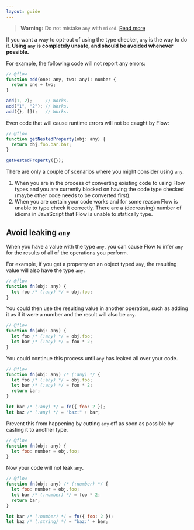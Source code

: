 ```yaml
---
layout: guide
---
```


> **Warning:** Do not mistake `any` with `mixed`. [Read more](../mixed/)

If you want a way to opt-out of using the type checker, `any` is the way to do
it. **Using `any` is completely unsafe, and should be avoided whenever
possible.**

For example, the following code will not report any errors:

```js
// @flow
function add(one: any, two: any): number {
  return one + two;
}

add(1, 2);     // Works.
add("1", "2"); // Works.
add({}, []);   // Works.
```

Even code that will cause runtime errors will not be caught by Flow:

```js
// @flow
function getNestedProperty(obj: any) {
  return obj.foo.bar.baz;
}

getNestedProperty({});
```

There are only a couple of scenarios where you might consider using `any`:

1. When you are in the process of converting existing code to using Flow
  types and you are currently blocked on having the code type checked (maybe
  other code needs to be converted first).
2. When you are certain your code works and for some reason Flow is unable to
  type check it correctly. There are a (decreasing) number of idioms in
  JavaScript that Flow is unable to statically type.

## Avoid leaking `any` <a class="toc" id="toc-avoid-leaking-any" href="#toc-avoid-leaking-any"></a>

When you have a value with the type `any`, you can cause Flow to infer `any`
for the results of all of the operations you perform.

For example, if you get a property on an object typed `any`, the resulting
value will also have the type `any`.

```js
// @flow
function fn(obj: any) {
  let foo /* (:any) */ = obj.foo;
}
```

You could then use the resulting value in another operation, such as adding it
as if it were a number and the result will also be `any`.

```js
// @flow
function fn(obj: any) {
  let foo /* (:any) */ = obj.foo;
  let bar /* (:any) */ = foo * 2;
}
```

You could continue this process until `any` has leaked all over your code.

```js
// @flow
function fn(obj: any) /* (:any) */ {
  let foo /* (:any) */ = obj.foo;
  let bar /* (:any) */ = foo * 2;
  return bar;
}

let bar /* (:any) */ = fn({ foo: 2 });
let baz /* (:any) */ = "baz:" + bar;
```

Prevent this from happening by cutting `any` off as soon as possible by casting
it to another type.

```js
// @flow
function fn(obj: any) {
  let foo: number = obj.foo;
}
```

Now your code will not leak `any`.

```js
// @flow
function fn(obj: any) /* (:number) */ {
  let foo: number = obj.foo;
  let bar /* (:number) */ = foo * 2;
  return bar;
}

let bar /* (:number) */ = fn({ foo: 2 });
let baz /* (:string) */ = "baz:" + bar;
```
